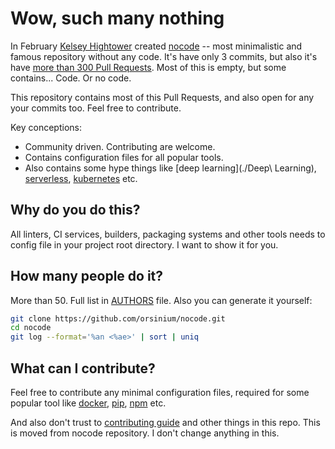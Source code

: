 # Wow, such many nothing

In February [Kelsey Hightower](https://github.com/kelseyhightower) created [nocode](https://github.com/kelseyhightower/nocode) -- most minimalistic and famous repository without any code. It's have only 3 commits, but also it's have [more than 300 Pull Requests](https://github.com/kelseyhightower/nocode/pulls). Most of this is empty, but some contains... Code. Or no code.

This repository contains most of this Pull Requests, and also open for any your commits too. Feel free to contribute.

Key conceptions:

+ Community driven. Contributing are welcome.
+ Contains configuration files for all popular tools.
+ Also contains some hype things like [deep learning](./Deep\ Learning), [serverless](serverless.yaml), [kubernetes](./k8s.yaml) etc.

## Why do you do this?

All linters, CI services, builders, packaging systems and other tools needs to config file in your project root directory. I want to show it for you.

## How many people do it?

More than 50. Full list in [AUTHORS](./AUTHORS) file. Also you can generate it yourself:

```bash
git clone https://github.com/orsinium/nocode.git
cd nocode
git log --format='%an <%ae>' | sort | uniq
```

## What can I contribute?

Feel free to contribute any minimal configuration files, required for some popular tool like [docker](./Dockerfile), [pip](./requirements.txt), [npm](./package.json) etc.

And also don't trust to [contributing guide](./CONTRIBUTING.md) and other things in this repo. This is moved from nocode repository. I don't change anything in this.
